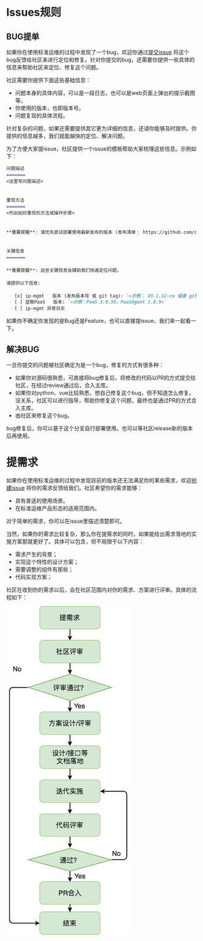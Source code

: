 # Issues规则

## BUG提单
如果你在使用标准运维的过程中发现了一个bug，欢迎你通过[提交issue](https://github.com/canway/ip-mgmt/issues/new)
将这个bug反馈给社区来进行定位和修复。针对你提交的bug，还需要你提供一些具体的信息来帮助社区来定位、修复这个问题。

社区需要你提供下面这些基础信息：
* 问题本身的具体内容，可以是一段日志，也可以是web页面上弹出的提示截图等。
* 你使用的版本，也即版本号。
* 问题复现的具体流程。

针对复杂的问题，如果还需要提供其它更为详细的信息，还请你能够及时提供。你提供的信息越多，我们就能越快的定位、解决问题。

为了方便大家提issue，社区提供一个issue的模板帮助大家梳理这些信息。示例如下：

```markdown
问题描述
=======
<这里写问题描述>


重现方法
=======
<列出如何重现的方法或操作步骤>


**重要提醒**: 请优先尝试部署使用最新发布的版本 (发布清单： https://github.com/canway/ip-mgmt/releases), 如果问题不能在最新发布的版本里重现，说明此问题已经被修复。


关键信息
=======

**重要提醒**: 这些关键信息会辅助我们快速定位问题。

请提供以下信息:

 - [x] ip-mgmt   版本 (发布版本号 或 git tag): `<示例： V3.1.32-ce 或者 git sha. 请不要使用 "最新版本" 或 "当前版本"等无法准确定位代码版本的语句描述>`
 - [ ] 蓝鲸PaaS   版本: `<示例：PaaS 3.0.58、PaaSAgent 3.0.9>`
 - [ ] ip-mgmt 异常日志
```

如果你不确定你发现的是Bug还是Feature，也可以直接提issue，我们来一起看一下。

## 解决BUG
一旦你提交的问题被社区确定为是一个bug，修复的方式有很多种：
  - 如果你对源码很熟悉，可直接将bug修复后，将修改的代码以PR的方式提交给社区，在经过review通过后，合入主库。
  - 如果你对python、vue比较熟悉，想自己修复这个bug，但不知道怎么修复。没关系，社区可以进行指导，帮助你修复这个问题，最终也是通过PR的方式合入主库。
  - 由社区来修复这个bug。

bug修复后，你可以基于这个分支自行部署使用。也可以等社区release新的版本后再使用。

# 提需求
如果你在使用标准运维的过程中发现目前的版本还无法满足你的某些需求，欢迎[创建issue](https://github.com/canway/ip-mgmt/issues/new)
将你的需求反馈给我们。社区希望你的需求能够：
- 具有普适的使用场景。
- 在标准运维产品形态的适用范围内。

对于简单的需求，你可以在issue里描述清楚即可。

当然，如果你的需求比较复杂，那么你在提需求的同时，如果能给出需求落地的实施方案那就更好了。具体可以包含，但不局限于以下内容：
* 需求产生的背景；
* 实现这个特性的设计方案；
* 需要调整的组件有那些；
* 代码实现方案；

社区在收到你的需求以后，会在社区范围内对你的需求、方案进行评审。具体的流程如下：

![需求处理流程](../resource/img/wiki_demand_flow.png)
